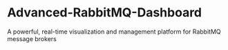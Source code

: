 # Advanced-RabbitMQ-Dashboard
A powerful, real-time visualization and management platform for RabbitMQ message brokers
